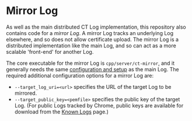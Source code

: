 Mirror Log
==========

As well as the main distributed CT Log implementation, this repository also contains code for
a *mirror Log*.  A mirror Log tracks an underlying Log elsewhere, and so does
not allow certificate upload.  The mirror Log is a distributed implementation
like the main Log, and so can act as a more scalable 'front-end' for another Log.


The core executable for the mirror Log is `cpp/server/ct-mirror`, and it
generally needs the same
[configuration and setup](Deployment.md#required-configuration) as the main
Log.  The required additional configuration options for a mirror Log are:

 - `--target_log_uri=<url>` specifies the URL of the target Log to be mirrored.
 - `--target_public_key=<pemfile>` specifies the public key of the target
   Log. (For public Logs tracked by Chrome, public keys are available for
   download from the
   [Known Logs](http://www.certificate-transparency.org/known-logs) page.)
